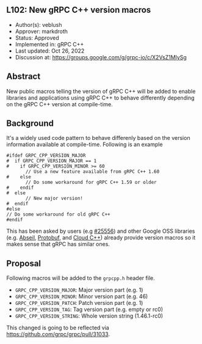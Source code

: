 L102: New gRPC C++ version macros
----
* Author(s): veblush
* Approver: markdroth
* Status: Approved
* Implemented in: gRPC C++
* Last updated: Oct 26, 2022
* Discussion at: https://groups.google.com/g/grpc-io/c/X2VsZ1MlySg

## Abstract

New public macros telling the version of gRPC C++ will be added to enable
libraries and applications using gRPC C++ to behave differently depending
on the gRPC C++ version at compile-time.

## Background

It's a widely used code pattern to behave differenly based on the version
information available at compile-time. Following is an example

```
#ifdef GRPC_CPP_VERSION_MAJOR
#  if GRPC_CPP_VERSION_MAJOR == 1
#    if GRPC_CPP_VERSION_MINOR >= 60
       // Use a new feature available from gRPC C++ 1.60
#    else
       // Do some workaround for gRPC C++ 1.59 or older
#    endif
#  else
       // New major version!
#  endif
#else
// Do some workaround for old gRPC C++
#endif
```

This has been asked by users (e.g [#25556](https://github.com/grpc/grpc/issues/25556)) and 
other Google OSS libraries (e.g. 
[Abseil](https://github.com/abseil/abseil-cpp/blob/8c0b94e793a66495e0b1f34a5eb26bd7dc672db0/absl/base/config.h#L88-L115), 
[Protobuf](https://github.com/protocolbuffers/protobuf/blob/0d0164feff22a4c9a3e884c60c2987ae87969957/src/google/protobuf/stubs/common.h#L82-L87),
and [Cloud C++](https://github.com/googleapis/google-cloud-cpp/blob/d33e46f94b2dfa6bcad0f2addfbfb5eb4978f40a/google/cloud/internal/version_info.h#L18-L20))
already provide version macros so it makes sense that gRPC has similar ones.

## Proposal

Following macros will be added to the `grpcpp.h` header file.

- `GRPC_CPP_VERSION_MAJOR`: Major version part (e.g. 1)
- `GRPC_CPP_VERSION_MINOR`: Minor version part (e.g. 46)
- `GRPC_CPP_VERSION_PATCH`: Patch version part (e.g. 1)
- `GRPC_CPP_VERSION_TAG`:  Tag version part (e.g. empty or rc0)
- `GRPC_CPP_VERSION_STRING`: Whole version string (1.46.1-rc0)

This changed is going to be reflected via https://github.com/grpc/grpc/pull/31033.
